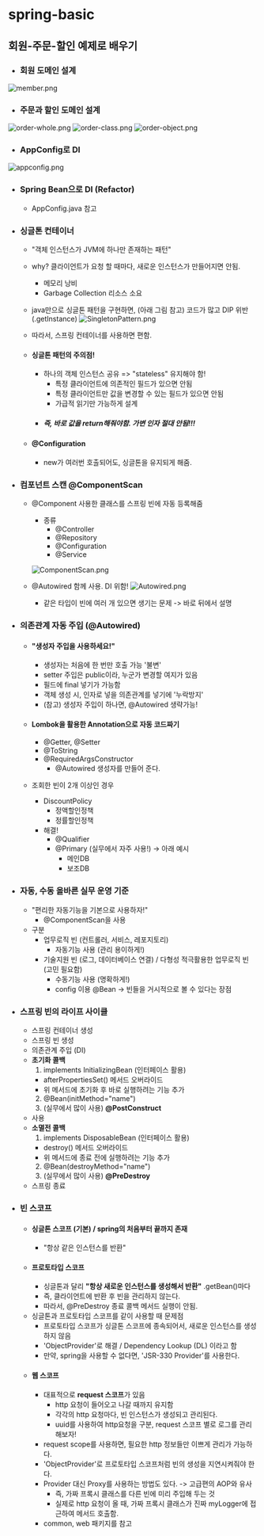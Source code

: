 # spring-basic

## 회원-주문-할인 예제로 배우기
- ### 회원 도메인 설계
![member.png](img/member.png)

- ### 주문과 할인 도메인 설계
![order-whole.png](img/order-whole.png)
![order-class.png](img/order-class.png)
![order-object.png](img/order-object.png)

- ### AppConfig로 DI
![appconfig.png](img/appconfig.png)

- ### Spring Bean으로 DI (Refactor)
  - AppConfig.java 참고

- ### 싱글톤 컨테이너
  - "객체 인스턴스가 JVM에 하나만 존재하는 패턴"
  - why? 클라이언트가 요청 할 때마다, 새로운 인스턴스가 만들어지면 안됨.
    - 메모리 낭비
    - Garbage Collection 리소스 소요
  
  - java만으로 싱글톤 패턴을 구현하면, (아래 그림 참고) 코드가 많고 DIP 위반 (.getInstance) 
  ![SingletonPattern.png](img/SingletonPattern.png)
  - 따라서, 스프링 컨테이너를 사용하면 편함.
  - #### 싱글톤 패턴의 주의점!
    - 하나의 객체 인스턴스 공유 => "stateless" 유지해야 함!
      - 특정 클라이언트에 의존적인 필드가 있으면 안됨
      - 특정 클라이언트만 값을 변경할 수 있는 필드가 있으면 안됨
      - 가급적 읽기만 가능하게 설계
    - ##### 즉, 바로 값을 return해줘야함. 가변 인자 절대 안됨!!!
  - #### @Configuration
    - new가 여러번 호출되어도, 싱글톤을 유지되게 해줌.

- ### 컴포넌트 스캔 @ComponentScan
  - @Component 사용한 클래스를 스프링 빈에 자동 등록해줌
    - 종류
      - @Controller
      - @Repository
      - @Configuration
      - @Service
      
    ![ComponentScan.png](img/ComponentScan.png)
  
  - @Autowired 함께 사용. DI 위함!
  ![Autowired.png](img/Autowired.png)
    - 같은 타입이 빈에 여러 개 있으면 생기는 문제 -> 바로 뒤에서 설명

- ### 의존관계 자동 주입 (@Autowired)
  - #### "생성자 주입을 사용하세요!"
    - 생성자는 처음에 한 번만 호출 가능 '불변'
    - setter 주입은 public이라, 누군가 변경할 여지가 있음
    - 필드에 final 넣기가 가능함
    - 객체 생성 시, 인자로 넣을 의존관계를 넣기에 '누락방지'
    - (참고) 생성자 주입이 하나면, @Autowired 생략가능!
  
  - #### Lombok을 활용한 Annotation으로 자동 코드짜기
    - @Getter, @Setter
    - @ToString
    - @RequiredArgsConstructor
      - @Autowired 생성자를 만들어 준다.
  
  - 조회한 빈이 2개 이상인 경우
    - DiscountPolicy
      - 정액할인정책
      - 정률할인정책
    - 해결!
      - @Qualifier
      - @Primary (실무에서 자주 사용!) -> 아래 예시
        - 메인DB
        - 보조DB 
  
- ### 자동, 수동 올바른 실무 운영 기준
  - "편리한 자동기능을 기본으로 사용하자!"
    - @ComponentScan을 사용
  - 구분
    - 업무로직 빈 (컨트롤러, 서비스, 레포지토리)
      - 자동기능 사용 (관리 용이하게!)
    - 기술지원 빈 (로그, 데이터베이스 연결) / 다형성 적극활용한 업무로직 빈 (고민 필요함)
      - 수동기능 사용 (명확하게!)
      - config 이용 @Bean -> 빈들을 거시적으로 볼 수 있다는 장점

- ### 스프링 빈의 라이프 사이클
  - 스프링 컨테이너 생성
  - 스프링 빈 생성
  - 의존관계 주입 (DI)
  - **초기화 콜백**
    1. implements InitializingBean (인터페이스 활용)
      - afterPropertiesSet() 메서드 오버라이드
      - 위 메서드에 초기화 후 바로 실행하려는 기능 추가
    2. @Bean(initMethod="name")
    3. (실무에서 많이 사용) **@PostConstruct**
  - 사용
  - **소멸전 콜백**
    1. implements DisposableBean (인터페이스 활용)
      - destroy() 메서드 오버라이드
      - 위 메서드에 종료 전에 실행하려는 기능 추가
    2. @Bean(destroyMethod="name")
    3. (실무에서 많이 사용) **@PreDestroy**
  - 스프링 종료

- ### 빈 스코프
  - #### 싱글톤 스코프 (기본) / spring의 처음부터 끝까지 존재
    - "항상 같은 인스턴스를 반환"
  - #### 프로토타입 스코프
    - 싱글톤과 달리 **"항상 새로운 인스턴스를 생성해서 반환"** .getBean()마다
    - 즉, 클라이언트에 반환 후 빈을 관리하지 않는다.
    - 따라서, @PreDestroy 종료 콜백 메서드 실행이 안됨.
  - 싱글톤과 프로토타입 스코프를 같이 사용할 때 문제점
    - 프로토타입 스코프가 싱글톤 스코프에 종속되어서, 새로운 인스턴스를 생성하지 않음
    - 'ObjectProvider'로 해결 / Dependency Lookup (DL) 이라고 함
    - 만약, spring을 사용할 수 없다면, 'JSR-330 Provider'를 사용한다.
  - #### 웹 스코프
    - 대표적으로 **request 스코프**가 있음
      - http 요청이 들어오고 나갈 때까지 유지함
      - 각각의 http 요청마다, 빈 인스턴스가 생성되고 관리된다.
      - uuid를 사용하여 http요청을 구분, request 스코프 별로 로그를 관리해보자!
    - request scope를 사용하면, 필요한 http 정보들만 이쁘게 관리가 가능하다.
    - 'ObjectProvider'로 프로토타입 스코프처럼 빈의 생성을 지연시켜줘야 한다.
    - Provider 대신 Proxy를 사용하는 방법도 있다. -> 고급편의 AOP와 유사
      - 즉, 가짜 프록시 클래스를 다른 빈에 미리 주입해 두는 것
      - 실제로 http 요청이 올 때, 가짜 프록시 클래스가 진짜 myLogger에 접근하여 메서드 호출함.
    - common, web 패키지를 참고
